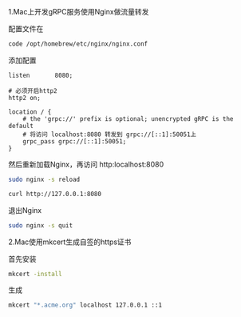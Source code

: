 1.Mac上开发gRPC服务使用Nginx做流量转发

配置文件在
```bash
code /opt/homebrew/etc/nginx/nginx.conf
```

添加配置

```
listen       8080;

# 必须开启http2
http2 on;

location / {
    # the 'grpc://' prefix is optional; unencrypted gRPC is the default
    # 将访问 localhost:8080 转发到 grpc://[::1]:50051上
    grpc_pass grpc://[::1]:50051;
}
```

然后重新加载Nginx，再访问 http:localhost:8080

```bash
sudo nginx -s reload

curl http://127.0.0.1:8080
```

退出Nginx
```bash
sudo nginx -s quit
```



2.Mac使用mkcert生成自签的https证书

首先安装
```bash
mkcert -install
```

生成
```bash
mkcert "*.acme.org" localhost 127.0.0.1 ::1
```
